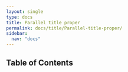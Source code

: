 ```yaml
---
layout: single
type: docs
title: Parallel title proper
permalink: docs/title/Parallel-title-proper/
sidebar:
  nav: "docs"
---
```


## Table of Contents

